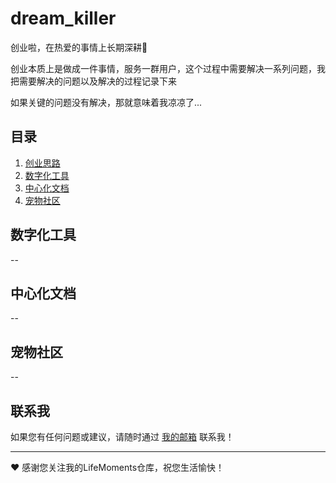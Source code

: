 # dream_killer

创业啦，在热爱的事情上长期深耕💪

创业本质上是做成一件事情，服务一群用户，这个过程中需要解决一系列问题，我把需要解决的问题以及解决的过程记录下来

如果关键的问题没有解决，那就意味着我凉凉了...



## 目录

1. [创业思路](./创业梳理.md)
2. [数字化工具](./效率工具.md)
2. [中心化文档](./中心化文档.md)
4. [宠物社区](./宠物社区.md)


## 数字化工具

--

## 中心化文档

--

## 宠物社区

--


## 联系我

如果您有任何问题或建议，请随时通过 [我的邮箱](mailto:szqworking@gmail.com) 联系我！

---

:heart: 感谢您关注我的LifeMoments仓库，祝您生活愉快！
